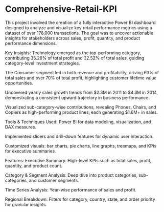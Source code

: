 # Comprehensive-Retail-KPI
This project involved the creation of a fully interactive Power BI dashboard designed to analyze and visualize key retail performance metrics using a dataset of over 178,000 transactions. The goal was to uncover actionable insights for stakeholders across sales, profit, quantity, and product performance dimensions.

 Key Insights:
Technology emerged as the top-performing category, contributing 35.29% of total profit and 32.52% of total sales, guiding category-level investment strategies.

The Consumer segment led in both revenue and profitability, driving 63% of total sales and over 70% of total profit, highlighting customer lifetime value opportunities.

Uncovered yearly sales growth trends from $2.3M in 2011 to $4.3M in 2014, demonstrating a consistent upward trajectory in business performance.

Visualized sub-category-wise contributions, revealing Phones, Chairs, and Copiers as high-performing product lines, each generating $1.6M+ in sales.

 Tools & Techniques Used:
Power BI for data modeling, visualization, and DAX measures.

Implemented slicers and drill-down features for dynamic user interaction.

Customized visuals: bar charts, pie charts, line graphs, treemaps, and KPIs for executive summaries.

Features:
Executive Summary: High-level KPIs such as total sales, profit, quantity, and product count.

Category & Segment Analysis: Deep dive into product categories, sub-categories, and customer segments.

Time Series Analysis: Year-wise performance of sales and profit.

Regional Breakdown: Filters for category, country, state, and order priority for granular insights.

